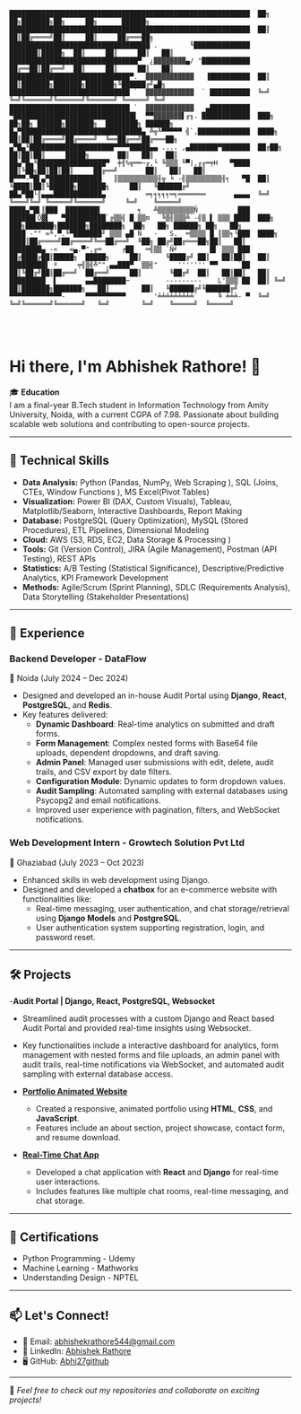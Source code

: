 ```
████████████████████████████████████████████████████████████  ██╗  ██╗███████╗██╗     ██╗      ██████╗
████████████████████████████████████████████████████████████  ██║  ██║██╔════╝██║     ██║     ██╔═══██╗
███████████████████████████████████`.        ╙██████████████  ███████║█████╗  ██║     ██║     ██║   ██║
████████████████████████████████▀  ¿▓▓▓▓▓▓▓▓▄/ "████████████  ██╔══██║██╔══╝  ██║     ██║     ██║   ██║
██████████████████████████████▀.  ▓▓▓▓▓▓▓▓▓▓▓▓   ▐██████████  ██║  ██║███████╗███████╗███████╗╚██████╔╝▄█╗
██████████████████████████████ `  ▓▓▓▓▓▓▓▓▓▓▓▓  ` ██████████  ╚═╝  ╚═╝╚══════╝╚══════╝╚══════╝ ╚═════╝ ╚═╝
██████████████████████████████ `  ▓▓▓▓▓▓▓▓▓▓▓▓   ▄██████████
▀██████████████████████████████▌  ▀▀▓▓▓▓▓▓▓▌╓╖. ████████████  ███╗   ██╗██╗ ██████╗███████╗  ████████╗ ██████╗
█▄▀██████████████████████████████▄ ╩╦╙▀▀▀▀▀ ╣`,█████████████  ████╗  ██║██║██╔════╝██╔════╝  ╚══██╔══╝██╔═══██╗
▄▀█▄╙█████████████████████▀▀▀▀█████▄▄ .... ,▄███████▀███████  ██╔██╗ ██║██║██║     █████╗       ██║   ██║   ██║
██▄▀█▄╙█████████████████▀  ╪╢%╦══~╓,└ ╚▒▒▒ ╙▀|,╓╓═╤H   ▀████  ██║╚██╗██║██║██║     ██╔══╝       ██║   ██║   ██║
█▀▀▀-▀█▌▄▀█████████████   ║▒▒▒▒▒▒▒▒▒▒╢╦ ╘ -╣▒▒▒▒▒▒▒▒▒╢╕   ▀█  ██║ ╚████║██║╚██████╗███████╗     ██║   ╚██████╔╝
██▄▀██└║▄▄▄████████████▄          ═╕╕╕╕╕═╕═══════       ▄▄▄▄  ╚═╝  ╚═══╝╚═╝ ╚═════╝╚══════╝     ╚═╝    ╚═════╝
████▄▀█▌║███  ████████▌         ╕   ╩▒▒▒▒▒▒▒▒▒Ñ          ███
██████▌Ö▓▌   ▀██████████`╔▒▒╣ █ ▒▒m   ╚▒╢▒▒▒╩ -╣▒ ▌ ▒▒▒ ████  ███╗   ███╗███████╗███████╗████████╗  ██╗   ██╗ ██████╗ ██╗   ██╗
████ -"" ∞╙,▀.╙▀███████╜ ▒▒▒ ▄█ Ñ   -   S.  ═▒▒▒▒ █ ║▒▒╕└███  ████╗ ████║██╔════╝██╔════╝╚══██╔══╝  ╚██╗ ██╔╝██╔═══██╗██║   ██║
████████▄ -«   ∞▄.▀",╓═     ╒██   ═╣▒▒ `Ñ╛        █▌ ▒▒▒ ███  ██╔████╔██║█████╗  █████╗     ██║      ╚████╔╝ ██║   ██║██║   ██║
█████████▌ º     ╤╣▒╣╩^",▄▄███▀  ▒▒╣"     ''''''' ▀▀     `██  ██║╚██╔╝██║██╔══╝  ██╔══╝     ██║       ╚██╔╝  ██║   ██║██║   ██║
█████████  ▌       ▄▄████████─         ---------    L'▒▒▒ ██  ██║ ╚═╝ ██║███████╗███████╗   ██║        ██║   ╚██████╔╝╚██████╔╝
▀▀▀▀▀▀▀▀▀▀▀▀▀-     ▀▀▀▀▀▀▀▀▀▀       '╧╧╧╧╧╧╧╧╧`     ╚ ╧╧╧- ▀  ╚═╝     ╚═╝╚══════╝╚══════╝   ╚═╝        ╚═╝    ╚═════╝  ╚═════╝
```

<br><br>     

# Hi there, I'm Abhishek Rathore! 👋

🎓 **Education**  
I am a final-year B.Tech student in Information Technology from Amity University, Noida, with a current CGPA of 7.98. Passionate about building scalable web solutions and contributing to open-source projects.

---

## 🔧 **Technical Skills**
- **Data Analysis:** Python (Pandas, NumPy, Web Scraping ), SQL (Joins, CTEs, Window Functions ), MS Excel(Pivot Tables)
- **Visualization:** Power BI (DAX, Custom Visuals), Tableau, Matplotlib/Seaborn, Interactive Dashboards, Report Making
- **Database:** PostgreSQL (Query Optimization), MySQL (Stored Procedures), ETL Pipelines, Dimensional Modeling
- **Cloud:** AWS (S3, RDS, EC2, Data Storage & Processing )
- **Tools:** Git (Version Control), JIRA (Agile Management), Postman (API Testing), REST APIs
- **Statistics:** A/B Testing (Statistical Significance), Descriptive/Predictive Analytics, KPI Framework Development
- **Methods:** Agile/Scrum (Sprint Planning), SDLC (Requirements Analysis), Data Storytelling (Stakeholder Presentations)

---

## 💼 **Experience**
### **Backend Developer** - DataFlow  
📍 Noida (July 2024 – Dec 2024)  
- Designed and developed an in-house Audit Portal using **Django**, **React**, **PostgreSQL**, and **Redis**.
- Key features delivered:
  - **Dynamic Dashboard**: Real-time analytics on submitted and draft forms.
  - **Form Management**: Complex nested forms with Base64 file uploads, dependent dropdowns, and draft saving.
  - **Admin Panel**: Managed user submissions with edit, delete, audit trails, and CSV export by date filters.
  - **Configuration Module**: Dynamic updates to form dropdown values.
  - **Audit Sampling**: Automated sampling with external databases using Psycopg2 and email notifications.
  - Improved user experience with pagination, filters, and WebSocket notifications.

### **Web Development Intern** - Growtech Solution Pvt Ltd  
📍 Ghaziabad (July 2023 – Oct 2023)  
- Enhanced skills in web development using Django.
- Designed and developed a **chatbox** for an e-commerce website with functionalities like:
  - Real-time messaging, user authentication, and chat storage/retrieval using **Django Models** and **PostgreSQL**.
  - User authentication system supporting registration, login, and password reset.

---

## 🛠 **Projects**
-**Audit Portal | Django, React, PostgreSQL, Websocket**
  - Streamlined audit processes with a custom Django and React based Audit Portal and provided real-time insights using Websocket.
  - Key functionalities include a interactive dashboard for analytics, form management with nested forms and file uploads, an admin panel with audit trails, real-time notifications via WebSocket, and automated audit sampling with external database access.

- **[Portfolio Animated Website](#)**  
  - Created a responsive, animated portfolio using **HTML**, **CSS**, and **JavaScript**.
  - Features include an about section, project showcase, contact form, and resume download.

- **[Real-Time Chat App](#)**  
  - Developed a chat application with **React** and **Django** for real-time user interactions.
  - Includes features like multiple chat rooms, real-time messaging, and chat storage.

---

## 📜 **Certifications**
- Python Programming - Udemy  
- Machine Learning - Mathworks  
- Understanding Design - NPTEL  

---

## 📫 **Let's Connect!**
- 📧 Email: [abhishekrathore544@gmail.com](mailto:abhishekrathore544@gmail.com)  
- 💼 LinkedIn: [Abhishek Rathore](https://www.linkedin.com/in/abhishek-rathore-258a231ba/)  
- 🖥 GitHub: [Abhi27github](https://github.com/Abhi27github)  

---

🚀 *Feel free to check out my repositories and collaborate on exciting projects!*
